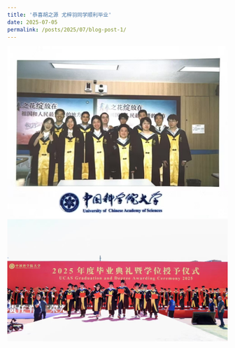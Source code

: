 ```yaml
---
title: '恭喜胡之源 尤梓羽同学顺利毕业'
date: 2025-07-05
permalink: /posts/2025/07/blog-post-1/
---
```



![hzyuzu毕业2.jpg](/images/activity/hzyuzu毕业2.jpg)
![hzyuzu毕业.jpg](/images/activity/hzyuzu毕业.jpg)